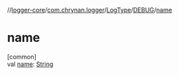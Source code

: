 //[logger-core](../../../../index.md)/[com.chrynan.logger](../../index.md)/[LogType](../index.md)/[DEBUG](index.md)/[name](name.md)

# name

[common]\
val [name](name.md): [String](https://kotlinlang.org/api/latest/jvm/stdlib/kotlin/-string/index.html)
